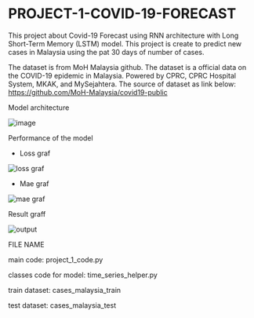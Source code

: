 # PROJECT-1-COVID-19-FORECAST

This project about Covid-19 Forecast using RNN architecture with Long Short-Term Memory (LSTM) model. This project is create to predict new cases in Malaysia using the pat 30 days of number of cases.

The dataset is from MoH Malaysia github. The dataset is a official data on the COVID-19 epidemic in Malaysia. Powered by CPRC, CPRC Hospital System, MKAK, and MySejahtera.
The source of dataset as link below:
https://github.com/MoH-Malaysia/covid19-public

Model architecture

![image](https://github.com/user-attachments/assets/c4776128-1631-4184-940e-82e56b513ecd)

Performance of the model
- Loss graf

![loss graf](https://github.com/user-attachments/assets/6e21fb21-0ab2-44ea-bf24-46f23b832fda)

- Mae graf

![mae graf](https://github.com/user-attachments/assets/7a224e80-01c0-473e-b261-a2b0a11fefca)

Result graff

![output](https://github.com/user-attachments/assets/11bb89ef-e69b-4a5d-a566-796d0daf261d)


FILE NAME

main code: project_1_code.py

classes code for model: time_series_helper.py

train dataset: cases_malaysia_train

test dataset: cases_malaysia_test
